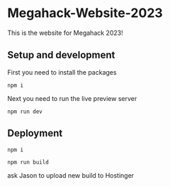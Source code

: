 # Megahack-Website-2023

This is the website for Megahack 2023!

## Setup and development

First you need to install the packages

```
npm i
```

Next you need to run the live preview server

```
npm run dev
```

## Deployment

```
npm i
```

```
npm run build
```

ask Jason to upload new build to Hostinger